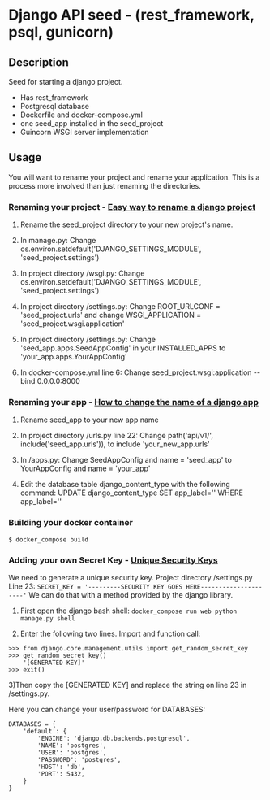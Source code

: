 # Django API seed - (rest_framework, psql, gunicorn)

## Description
Seed for starting a django project.
- Has rest_framework
- Postgresql database
- Dockerfile and docker-compose.yml
- one seed_app installed in the seed_project
- Guincorn WSGI server implementation

## Usage
You will want to rename your project and rename your application. This is a process more involved than just renaming the directories.

### Renaming your project - [Easy way to rename a django project](https://stackoverflow.com/questions/18293875/easy-way-to-rename-a-django-project)
1. Rename the seed_project directory to your new project's name.

2. In manage.py: Change os.environ.setdefault('DJANGO_SETTINGS_MODULE', 'seed_project.settings')

3. In project directory /wsgi.py: Change os.environ.setdefault('DJANGO_SETTINGS_MODULE', 'seed_project.settings')

4. In project directory /settings.py: Change ROOT_URLCONF = 'seed_project.urls' and change WSGI_APPLICATION = 'seed_project.wsgi.application'

5. In project directory /settings.py: Change 'seed_app.apps.SeedAppConfig' in your INSTALLED_APPS to 'your_app.apps.YourAppConfig'

6. In docker-compose.yml line 6: Change seed_project.wsgi:application --bind 0.0.0.0:8000

### Renaming your app - [How to change the name of a django app](https://stackoverflow.com/questions/8408046/how-to-change-the-name-of-a-django-app)
1. Rename seed_app to your new app name

2. In project directory /urls.py line 22: Change path('api/v1/', include('seed_app.urls')), to include 'your_new_app.urls'

3. In /apps.py: Change SeedAppConfig and name = 'seed_app' to YourAppConfig and name = 'your_app'

4. Edit the database table django_content_type with the following command: UPDATE django_content_type SET app_label='<NewAppName>' WHERE app_label='<OldAppName>'

### Building your docker container
```$ docker_compose build```

### Adding your own Secret Key - [Unique Security Keys](https://stackoverflow.com/questions/4664724/distributing-django-projects-with-unique-secret-keys/16630719#16630719)
We need to generate a unique security key. Project directory /settings.py Line 23: 
```SECRET_KEY = '---------SECURITY KEY GOES HERE---------------------'```
We can do that with a method provided by the django library.

1) First open the django bash shell: ```docker_compose run web python manage.py shell```

2) Enter the following two lines. Import and function call:

```
>>> from django.core.management.utils import get_random_secret_key
>>> get_random_secret_key()
    '[GENERATED KEY]'
>>> exit()
```
3)Then copy the [GENERATED KEY] and replace the string on line 23 in /settings.py.


Here you can change your user/password for DATABASES:
```
DATABASES = {
    'default': {
        'ENGINE': 'django.db.backends.postgresql',
        'NAME': 'postgres',
        'USER': 'postgres',
        'PASSWORD': 'postgres',
        'HOST': 'db',
        'PORT': 5432,
    }
}


